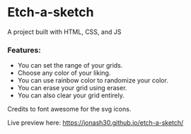 # Etch-a-sketch

A project built with HTML, CSS, and JS

### Features:

- You can set the range of your grids.
- Choose any color of your liking.
- You can use rainbow color to randomize your color.
- You can erase your grid using eraser.
- You can also clear your grid entirely.

Credits to font awesome for the svg icons.

Live preview here: https://jonash30.github.io/etch-a-sketch/
